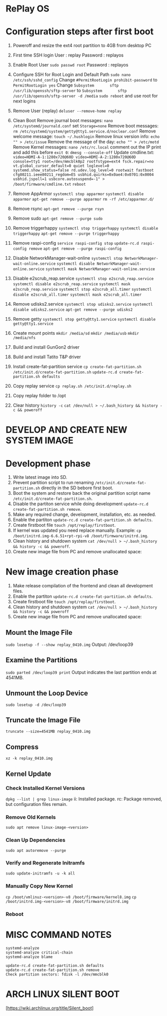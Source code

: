 RePlay OS
=========

Configuration steps after first boot
====================================

1. Poweroff and resize the ext4 root partition to 4GB from desktop PC

2. First time SSH login
    User     : replay
    Password : replayos

3. Enable Root User
`sudo passwd root`
Password : replayos

4. Configure SSH for Root Login and Default Path
`sudo nano /etc/ssh/sshd_config`
Change `#PermitRootLogin prohibit-password` to `PermitRootLogin yes`
Change `Subsystem       sftp    /usr/lib/openssh/sftp-server` to `Subsystem       sftp    /usr/lib/openssh/sftp-server -d /media`
`sudo reboot` and use root for next logins

5. Remove User (replay)
`deluser --remove-home replay`

6. Clean Boot
Remove journal boot messages: `nano /etc/systemd/journald.conf` set `Storage=none`
Remove boot messages: `rm /etc/systemd/system/getty@tty1.service.d/noclear.conf`
Remove welcome message: `touch ~/.hushlogin`
Remove linux version info: `echo "" > /etc/issue`
Remove the message of the day: `echo "" > /etc/motd`
Remove Kernel messages: `nano /etc/rc.local` comment out the IP print and add this before `exit 0`: `dmesg --console-off`
Update cmdline.txt: `video=HDMI-A-1:1280x720@60D video=HDMI-A-2:1280x720@60D console=tty1 root=/dev/mmcblk0p2 rootfstype=ext4 fsck.repair=no vt.global_cursor_default=0 quiet loglevel=0 systemd.show_status=false rd.udev.log_level=0 rootwait fastboot cfg80211.ieee80211_regdom=ES usbhid.quirks=0x0ae4:0x0701:0x0004 usbhid.jspoll=1 usbcore.autosuspend=-1" > /boot/firmware/cmdline.txt`
`reboot`

7. Remove AppArmor
`systemctl stop apparmor`
`systemctl disable apparmor`
`apt-get remove --purge apparmor`
`rm -rf /etc/apparmor.d/`

8. Remove rsync
`apt-get remove --purge rsyn`

9. Remove sudo
`apt-get remove --purge sudo`

10. Remove triggerhappy
`systemctl stop triggerhappy`
`systemctl disable triggerhappy`
`apt-get remove --purge triggerhappy`

11. Remove raspi-config
`service raspi-config stop`
`update-rc.d raspi-config remove`
`apt-get remove --purge raspi-config`

12. Disable NetworkManager-wait-online
`systemctl stop NetworkManager-wait-online.service`
`systemctl disable NetworkManager-wait-online.service`
`systemctl mask NetworkManager-wait-online.service`

13. Disable e2scrub_reap.service
`systemctl stop e2scrub_reap.service`
`systemctl disable e2scrub_reap.service`
`systemctl mask e2scrub_reap.service`
`systemctl stop e2scrub_all.timer`
`systemctl disable e2scrub_all.timer`
`systemctl mask e2scrub_all.timer`

14. Remove udisks2.service
`systemctl stop udisks2.service`
`systemctl disable udisks2.service`
`apt-get remove --purge udisks2`

15. Remove getty
`systemctl stop getty@tty1.service`
`systemctl disable getty@tty1.service`

16. Create mount points
`mkdir /media/sd`
`mkdir /media/usb`
`mkdir /media/nfs`

17. Build and install GunGon2 driver
18. Build and install Tatito T&P driver

19. Install create-fat-partition service
`cp create-fat-partition.sh /etc/init.d/create-fat-partition.sh`
`update-rc.d create-fat-partition.sh defaults`

20. Copy replay service
`cp replay.sh /etc/init.d/replay.sh`

21. Copy replay folder to /opt

22. Clear history
`history -c`
`cat /dev/null > ~/.bash_history && history -c && poweroff`

DEVELOP AND CREATE NEW SYSTEM IMAGE
===================================

# Development phase
1. Write latest image into SD.
2. Prevent partition script to run renaming `/etc/init.d/create-fat-partition.sh` directly in the SD bebore first boot.
3. Boot the system and restore back the original partition script name `/etc/init.d/create-fat-partition.sh`.
4. Disable the partiton service while doing development `update-rc.d create-fat-partition.sh remove`.
5. Make any required change, development, installation, etc. as needed.
6. Enable the partiton `update-rc.d create-fat-partition.sh defaults`.
7. Create firstboot file `touch /opt/replay/firstboot`.
8. If kernel was updated you need replace manually. Example: `cp /boot/initrd.img-6.6.51+rpt-rpi-v8 /boot/firmware/initrd.img`.
9. Clean history and shutdown system `cat /dev/null > ~/.bash_history && history -c && poweroff`.
10. Create new image file from PC and remove unallocated space:

# New image creation phase
1. Make release compilation of the frontend and clean all development files.
2. Enable the partiton `update-rc.d create-fat-partition.sh defaults`.
3. Create firstboot file `touch /opt/replay/firstboot`.
4. Clean history and shutdown system `cat /dev/null > ~/.bash_history && history -c && poweroff`
5. Create new image file from PC and remove unallocated space:

## Mount the Image File
`sudo losetup -f --show replay_0410.img`
Output: /dev/loop39

## Examine the Partitions
`sudo parted /dev/loop39 print`
Output indicates the last partition ends at 4541MB.

## Unmount the Loop Device
`sudo losetup -d /dev/loop39`

## Truncate the Image File
`truncate --size=4541MB replay_0410.img`

## Compress
`xz -k replay_0410.img`

## Kernel Update
### Check Installed Kernel Versions
`dpkg --list | grep linux-image`
ii: Installed package.
rc: Package removed, but configuration files remain.
### Remove Old Kernels
`sudo apt remove linux-image-<version>`
### Clean Up Dependencies
`sudo apt autoremove --purge`
### Verify and Regenerate Initramfs
`sudo update-initramfs -u -k all`
### Manually Copy New Kernel
`cp /boot/vmlinuz-<version>-v8 /boot/firmware/kernel8.img`
`cp /boot/initrd.img-<version>-v8 /boot/firmware/initrd.img`
### Reboot

MISC COMMAND NOTES
==================
```
systemd-analyze
systemd-analyze critical-chain
systemd-analyze blame

update-rc.d create-fat-partition.sh defaults
update-rc.d create-fat-partition.sh remove
Check partition sectors: fdisk -l /dev/mmcblk0
```

ARCH LINUX SILENT BOOT
======================
[https://wiki.archlinux.org/title/Silent_boot]